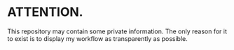 # ATTENTION.
This repository may contain some private information. The only reason for it to exist is to display my workflow as transparently as possible.
